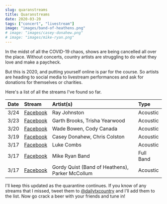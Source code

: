 ```yaml
---
slug: quaranstreams
title: Quaranstreams
date: 2020-03-20
tags: ["concert", "livestream"]
image: "images/band-of-heathens.png"
# image: "images/casey-donahew.png"
# image: "images/mike-ryan.png"
---
```


In the midst of all the COVID-19 chaos, shows are being cancelled all over the place. Without concerts, country artists are struggling to do what they love and make a paycheck.

But this is 2020, and putting yourself online is par for the course. So artists are heading to social media to livestream performances and ask for donations for themselves or charities.

Here's a list of all the streams I've found so far.

| Date | Stream                       | Artist(s)                                       | Type      |
| :--- | :--------------------------- | :---------------------------------------------- | :-------- |
| 3/24 | [Facebook][ray-johnston]     | Ray Johnston                                    | Acoustic  |
| 3/23 | [Facebook][garth-brooks]     | Garth Brooks, Trisha Yearwood                   | Acoustic  |
| 3/20 | [Facebook][wade-bowen]       | Wade Bowen, Cody Canada                         | Acoustic  |
| 3/19 | [Facebook][casey-donahew]    | Casey Donahew, Chris Colston                    | Acoustic  |
| 3/17 | [Facebook][luke-combs]       | Luke Combs                                      | Acoustic  |
| 3/17 | [Facebook][mike-ryan]        | Mike Ryan Band                                  | Full Band |
| 3/17 | [Facebook][band-of-heathens] | Gordy Quist (Band of Heathens), Parker McCollum | Acoustic  |

I'll keep this updated as the quarantine continues. If you know of any streams that I missed, tweet them to [@dailytxcountry][twitter] and I'll add them to the list. Now go crack a beer with your friends and tune in!

[ray-johnston]: https://www.facebook.com/events/1541096839400379
[garth-brooks]: https://www.facebook.com/GarthBrooks
[wade-bowen]: https://www.facebook.com/thewadebowen/videos/255579418936960
[casey-donahew]: https://www.facebook.com/CaseyDonahewBand/videos/518465142420527
[luke-combs]: https://www.facebook.com/207710979309900/videos/643877509515542
[mike-ryan]: https://www.facebook.com/mikeryanband/videos/1583061208530257
[band-of-heathens]: https://www.facebook.com/thebandofheathens/videos/2759658424156981
[twitter]: https://twitter.com/dailytxcountry
